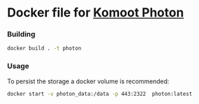 # Docker file for [Komoot Photon](https://github.com/komoot/photon)

### Building
```bash
docker build . -t photon
```

### Usage

To persist the storage a docker volume is recommended:

```bash
docker start -v photon_data:/data -p 443:2322  photon:latest
```